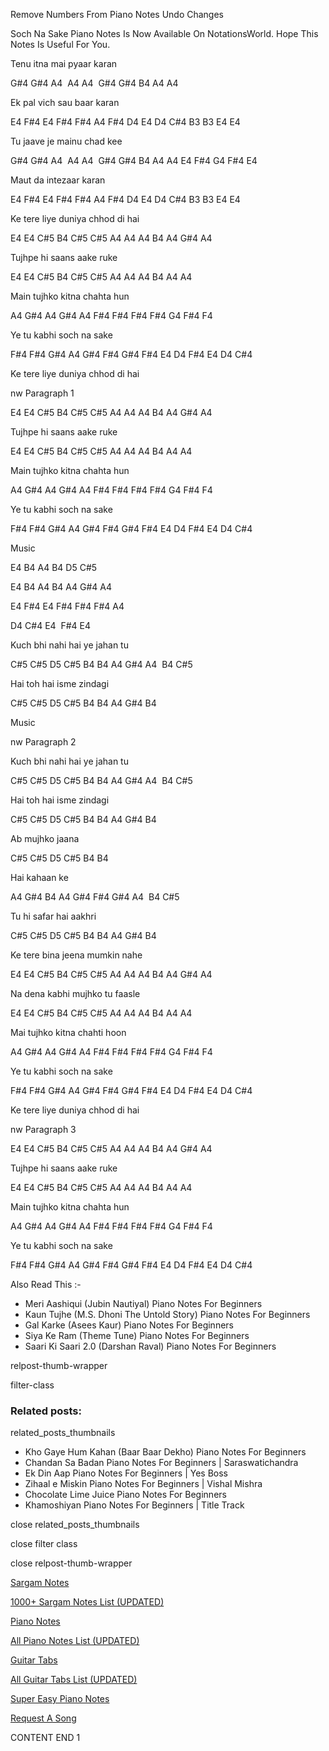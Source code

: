 
Remove Numbers From Piano Notes
Undo Changes

Soch Na Sake Piano Notes Is Now Available On NotationsWorld. Hope This Notes Is Useful For You.

Tenu itna mai pyaar karan

G#4 G#4 A4  A4 A4  G#4 G#4 B4 A4 A4

Ek pal vich sau baar karan

E4 F#4 E4 F#4 F#4 A4 F#4 D4 E4 D4 C#4 B3 B3 E4 E4

Tu jaave je mainu chad kee

G#4 G#4 A4  A4 A4  G#4 G#4 B4 A4 A4 E4 F#4 G4 F#4 E4

Maut da intezaar karan

E4 F#4 E4 F#4 F#4 A4 F#4 D4 E4 D4 C#4 B3 B3 E4 E4

Ke tere liye duniya chhod di hai

E4 E4 C#5 B4 C#5 C#5 A4 A4 A4 B4 A4 G#4 A4

Tujhpe hi saans aake ruke

E4 E4 C#5 B4 C#5 C#5 A4 A4 A4 B4 A4 A4

Main tujhko kitna chahta hun

A4 G#4 A4 G#4 A4 F#4 F#4 F#4 F#4 G4 F#4 F4

Ye tu kabhi soch na sake

F#4 F#4 G#4 A4 G#4 F#4 G#4 F#4 E4 D4 F#4 E4 D4 C#4

Ke tere liye duniya chhod di hai

nw Paragraph 1

E4 E4 C#5 B4 C#5 C#5 A4 A4 A4 B4 A4 G#4 A4

Tujhpe hi saans aake ruke

E4 E4 C#5 B4 C#5 C#5 A4 A4 A4 B4 A4 A4

Main tujhko kitna chahta hun

A4 G#4 A4 G#4 A4 F#4 F#4 F#4 F#4 G4 F#4 F4

Ye tu kabhi soch na sake

F#4 F#4 G#4 A4 G#4 F#4 G#4 F#4 E4 D4 F#4 E4 D4 C#4

Music

E4 B4 A4 B4 D5 C#5

E4 B4 A4 B4 A4 G#4 A4

E4 F#4 E4 F#4 F#4 F#4 A4

D4 C#4 E4  F#4 E4

Kuch bhi nahi hai ye jahan tu

C#5 C#5 D5 C#5 B4 B4 A4 G#4 A4  B4 C#5

Hai toh hai isme zindagi

C#5 C#5 D5 C#5 B4 B4 A4 G#4 B4

Music

nw Paragraph 2

Kuch bhi nahi hai ye jahan tu

C#5 C#5 D5 C#5 B4 B4 A4 G#4 A4  B4 C#5

Hai toh hai isme zindagi

C#5 C#5 D5 C#5 B4 B4 A4 G#4 B4

Ab mujhko jaana

C#5 C#5 D5 C#5 B4 B4

Hai kahaan ke

A4 G#4 B4 A4 G#4 F#4 G#4 A4  B4 C#5

Tu hi safar hai aakhri

C#5 C#5 D5 C#5 B4 B4 A4 G#4 B4

Ke tere bina jeena mumkin nahe

E4 E4 C#5 B4 C#5 C#5 A4 A4 A4 B4 A4 G#4 A4

Na dena kabhi mujhko tu faasle

E4 E4 C#5 B4 C#5 C#5 A4 A4 A4 B4 A4 A4

Mai tujhko kitna chahti hoon

A4 G#4 A4 G#4 A4 F#4 F#4 F#4 F#4 G4 F#4 F4

Ye tu kabhi soch na sake

F#4 F#4 G#4 A4 G#4 F#4 G#4 F#4 E4 D4 F#4 E4 D4 C#4

Ke tere liye duniya chhod di hai

nw Paragraph 3

E4 E4 C#5 B4 C#5 C#5 A4 A4 A4 B4 A4 G#4 A4

Tujhpe hi saans aake ruke

E4 E4 C#5 B4 C#5 C#5 A4 A4 A4 B4 A4 A4

Main tujhko kitna chahta hun

A4 G#4 A4 G#4 A4 F#4 F#4 F#4 F#4 G4 F#4 F4

Ye tu kabhi soch na sake

F#4 F#4 G#4 A4 G#4 F#4 G#4 F#4 E4 D4 F#4 E4 D4 C#4

Also Read This :-

* Meri Aashiqui (Jubin Nautiyal) Piano Notes For Beginners
* Kaun Tujhe (M.S. Dhoni The Untold Story) Piano Notes For Beginners
* Gal Karke (Asees Kaur) Piano Notes For Beginners
* Siya Ke Ram (Theme Tune) Piano Notes For Beginners
* Saari Ki Saari 2.0 (Darshan Raval) Piano Notes For Beginners

relpost-thumb-wrapper

filter-class

### Related posts:

related_posts_thumbnails

* Kho Gaye Hum Kahan (Baar Baar Dekho) Piano Notes For Beginners
* Chandan Sa Badan Piano Notes For Beginners | Saraswatichandra
* Ek Din Aap Piano Notes For Beginners | Yes Boss
* Zihaal e Miskin Piano Notes For Beginners | Vishal Mishra
* Chocolate Lime Juice Piano Notes For Beginners
* Khamoshiyan Piano Notes For Beginners | Title Track

close related_posts_thumbnails

close filter class

close relpost-thumb-wrapper

[Sargam Notes](https://www.notationsworld.com/sargam-notes.html)

[1000+ Sargam Notes List (UPDATED)](https://www.notationsworld.com/all-songs-list-sargam-notes.html)

[Piano Notes](https://www.notationsworld.com/piano-notes.html)

[All Piano Notes List (UPDATED)](https://www.notationsworld.com/all-songs-list-piano-notes.html)

[Guitar Tabs](https://www.notationsworld.com/guitar-tabs.html)

[All Guitar Tabs List (UPDATED)](https://www.notationsworld.com/all-songs-list-guitar-tabs.html)

[Super Easy Piano Notes](https://studywall.in/)

[Request A Song](https://www.notationsworld.com/request-a-song.html)

CONTENT END 1

